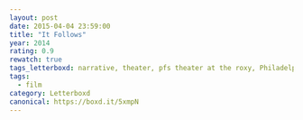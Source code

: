 ```yaml
---
layout: post 
date: 2015-04-04 23:59:00
title: "It Follows"
year: 2014
rating: 0.9
rewatch: true
tags_letterboxd: narrative, theater, pfs theater at the roxy, Philadelphia
tags:
  - film
category: Letterboxd
canonical: https://boxd.it/5xmpN
---
```

